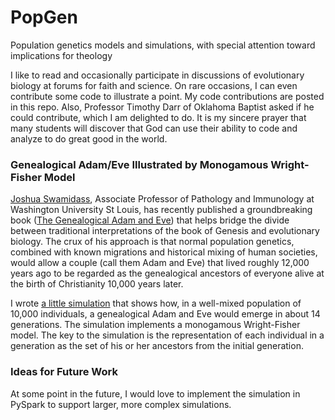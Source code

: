 # PopGen
Population genetics models and simulations, with special attention toward implications for theology

I like to read and occasionally participate in discussions of evolutionary biology at forums for faith and science. On rare occasions, I can even contribute some code to illustrate a point. My code contributions are posted in this repo. Also, Professor Timothy Darr of Oklahoma Baptist asked if he could contribute, which I am delighted to do. It is my sincere prayer that many students will discover that God can use their ability to code and analyze to do great good in the world.

### Genealogical Adam/Eve Illustrated by Monogamous Wright-Fisher Model

[Joshua Swamidass](https://swami.wustl.edu/), Associate Professor of Pathology and Immunology at Washington University St Louis, has recently published a groundbreaking book ([The Genealogical Adam and Eve](https://www.amazon.com/Genealogical-Adam-Eve-Surprising-Universal-ebook/dp/B07V4TBL5Z/)) that helps bridge the divide between traditional interpretations of the book of Genesis and evolutionary biology. The crux of his approach is that normal population genetics, combined with known migrations and historical mixing of human societies, would allow a couple (call them Adam and Eve) that lived roughly 12,000 years ago to be regarded as the genealogical ancestors of everyone alive at the birth of Christianity 10,000 years later. 

I wrote [a little simulation](https://github.com/chrisfalter/PopGen/blob/main/notebooks/AeSim.ipynb) that shows how, in a well-mixed population of 10,000 individuals, a genealogical Adam and Eve would emerge in about 14 generations. The simulation implements a monogamous Wright-Fisher model. The key to the simulation is the representation of each individual in a generation as the set of his or her ancestors from the initial generation.

### Ideas for Future Work

At some point in the future, I would love to implement the simulation in PySpark to support larger, more complex simulations.

